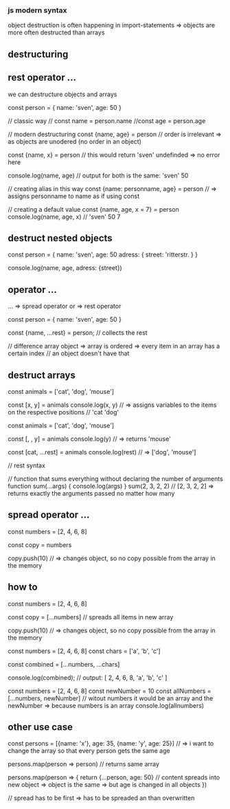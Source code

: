### js modern syntax

object destruction is often happening in import-statements
=> objects are more often destructed than arrays

## destructuring

## rest operator ...

we can destructure objects and arrays

const person = {
name: 'sven',
age: 50
}

// classic way
// const name = person.name
//const age = person.age

// modern destructuring
const {name, age} = person
// order is irrelevant => as objects are unodered (no order in an object)

const {name, x} = person
// this would return 'sven' undefinded => no error here

console.log(name, age)
// output for both is the same: 'sven' 50

// creating alias in this way
const {name: personname, age} = person
// => assigns personname to name as if using const

// creating a default value
const {name, age, x = 7} = person
console.log(name, age, x)
// 'sven' 50 7

## destruct nested objects

const person = {
name: 'sven',
age: 50
adress: {
street: 'ritterstr.
}
}

console.log(name, age, adress: {street})

## operator ...

... => spread operator
or
=> rest operator

const person = {
name: 'sven',
age: 50
}

const {name, ...rest} = person;
// collects the rest

// difference array object => array is ordered => every item in an array has a certain index
// an object doesn't have that

## destruct arrays

const animals = ['cat', 'dog', 'mouse']

const [x, y] = animals
console.log(x, y) // => assigns variables to the items on the respective positions
// 'cat 'dog'

const animals = ['cat', 'dog', 'mouse']

const [, , y] = animals
console.log(y)
// => returns 'mouse'

const [cat, ...rest] = animals
console.log(rest)
// => ['dog', 'mouse']

// rest syntax

// function that sums everything without declaring the number of arguments
function sum(...args) {
console.log(args)
}
sum(2, 3, 2, 2)
// [2, 3, 2, 2] => returns exactly the arguments passed no matter how many

## spread operator ...

const numbers = [2, 4, 6, 8]

const copy = numbers

copy.push(10) // => changes object, so no copy possible from the array in the memory

## how to

const numbers = [2, 4, 6, 8]

const copy = [...numbers] // spreads all items in new array

copy.push(10) // => changes object, so no copy possible from the array in the memory

const numbers = [2, 4, 6, 8]
const chars = ['a', 'b', 'c']

const combined = [...numbers, ...chars]

console.log(combined);
// output: [ 2, 4, 6, 8, 'a', 'b', 'c' ]

const numbers = [2, 4, 6, 8]
const newNumber = 10
const allNumbers = [...numbers, newNumber] // witout numbers it would be an array and the newNumber => because numbers is an array
console.log(allnumbers)

## other use case

const persons = [{name: 'x'}, age: 35, {name: 'y', age: 25}]
// => i want to change the array so that every person gets the same age

persons.map(person => person) // returns same array

persons.map(person => {
return {...person, age: 50} // content spreads into new object => object is the same => but age is changed in all objects
})

// spread has to be first => has to be spreaded an than overwritten

